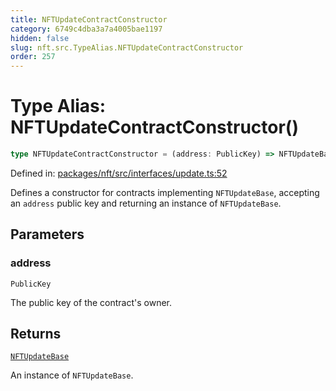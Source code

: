 ```yaml
---
title: NFTUpdateContractConstructor
category: 6749c4dba3a7a4005bae1197
hidden: false
slug: nft.src.TypeAlias.NFTUpdateContractConstructor
order: 257
---
```


# Type Alias: NFTUpdateContractConstructor()

```ts
type NFTUpdateContractConstructor = (address: PublicKey) => NFTUpdateBase;
```

Defined in: [packages/nft/src/interfaces/update.ts:52](https://github.com/zkcloudworker/minatokens-lib/blob/main/packages/nft/src/interfaces/update.ts#L52)

Defines a constructor for contracts implementing `NFTUpdateBase`, accepting an `address` public key and returning an instance of `NFTUpdateBase`.

## Parameters

### address

`PublicKey`

The public key of the contract's owner.

## Returns

[`NFTUpdateBase`](nftsrctypealiasnftupdatebase)

An instance of `NFTUpdateBase`.
